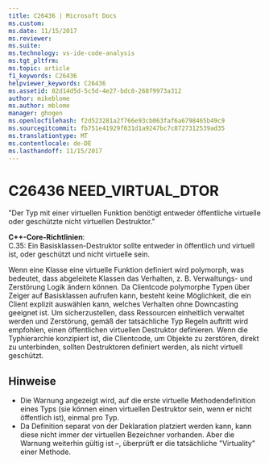 ```yaml
---
title: C26436 | Microsoft Docs
ms.custom: 
ms.date: 11/15/2017
ms.reviewer: 
ms.suite: 
ms.technology: vs-ide-code-analysis
ms.tgt_pltfrm: 
ms.topic: article
f1_keywords: C26436
helpviewer_keywords: C26436
ms.assetid: 82d14d5d-5c5d-4e27-bdc8-268f9973a312
author: mikeblome
ms.author: mblome
manager: ghogen
ms.openlocfilehash: f2d523281a2f766e93cb063faf6a6798465b49c9
ms.sourcegitcommit: fb751e41929f031d1a9247bc7c8727312539ad35
ms.translationtype: MT
ms.contentlocale: de-DE
ms.lasthandoff: 11/15/2017
---
```

# <a name="c26436-needvirtualdtor"></a>C26436 NEED_VIRTUAL_DTOR
"Der Typ mit einer virtuellen Funktion benötigt entweder öffentliche virtuelle oder geschützte nicht virtuellen Destruktor."

**C++-Core-Richtlinien**:   
C.35: Ein Basisklassen-Destruktor sollte entweder in öffentlich und virtuell ist, oder geschützt und nicht virtuelle sein.

Wenn eine Klasse eine virtuelle Funktion definiert wird polymorph, was bedeutet, dass abgeleitete Klassen das Verhalten, z. B. Verwaltungs- und Zerstörung Logik ändern können. Da Clientcode polymorphe Typen über Zeiger auf Basisklassen aufrufen kann, besteht keine Möglichkeit, die ein Client explizit auswählen kann, welches Verhalten ohne Downcasting geeignet ist. Um sicherzustellen, dass Ressourcen einheitlich verwaltet werden und Zerstörung, gemäß der tatsächliche Typ Regeln auftritt wird empfohlen, einen öffentlichen virtuellen Destruktor definieren. Wenn die Typhierarchie konzipiert ist, die Clientcode, um Objekte zu zerstören, direkt zu unterbinden, sollten Destruktoren definiert werden, als nicht virtuell geschützt.

## <a name="remarks"></a>Hinweise    
 -  Die Warnung angezeigt wird, auf die erste virtuelle Methodendefinition eines Typs (sie können einen virtuellen Destruktor sein, wenn er nicht öffentlich ist), einmal pro Typ.
-  Da Definition separat von der Deklaration platziert werden kann, kann diese nicht immer der virtuellen Bezeichner vorhanden. Aber die Warnung weiterhin gültig ist –, überprüft er die tatsächliche "Virtuality" einer Methode.
